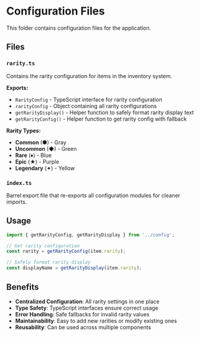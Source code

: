 # Configuration Files

This folder contains configuration files for the application.

## Files

### `rarity.ts`
Contains the rarity configuration for items in the inventory system.

**Exports:**
- `RarityConfig` - TypeScript interface for rarity configuration
- `rarityConfig` - Object containing all rarity configurations
- `getRarityDisplay()` - Helper function to safely format rarity display text
- `getRarityConfig()` - Helper function to get rarity config with fallback

**Rarity Types:**
- **Common** (●) - Gray
- **Uncommon** (◆) - Green  
- **Rare** (♦) - Blue
- **Epic** (★) - Purple
- **Legendary** (✦) - Yellow

### `index.ts`
Barrel export file that re-exports all configuration modules for cleaner imports.

## Usage

```typescript
import { getRarityConfig, getRarityDisplay } from '../config';

// Get rarity configuration
const rarity = getRarityConfig(item.rarity);

// Safely format rarity display
const displayName = getRarityDisplay(item.rarity);
```

## Benefits

- **Centralized Configuration**: All rarity settings in one place
- **Type Safety**: TypeScript interfaces ensure correct usage
- **Error Handling**: Safe fallbacks for invalid rarity values
- **Maintainability**: Easy to add new rarities or modify existing ones
- **Reusability**: Can be used across multiple components

